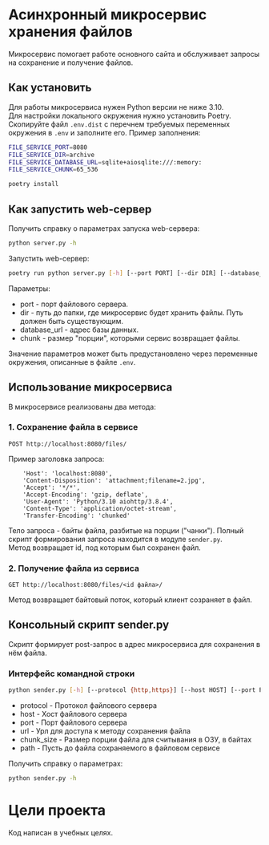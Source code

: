 # Асинхронный микросервис хранения файлов

Микросервис помогает работе основного сайта и обслуживает запросы на сохранение и получение файлов. 

## Как установить

Для работы микросервиса нужен Python версии не ниже 3.10.  
Для настройки локального окружения нужно установить Poetry.
Скопируйте файл `.env.dist` с перечнем требуемых переменных окружения в `.env` и заполните его. Пример заполнения:  
```bash
FILE_SERVICE_PORT=8080
FILE_SERVICE_DIR=archive
FILE_SERVICE_DATABASE_URL=sqlite+aiosqlite:///:memory:
FILE_SERVICE_CHUNK=65_536
```

```bash
poetry install
```

## Как запустить web-сервер

Получить справку о параметрах запуска web-сервера:      
```bash
python server.py -h
```

Запустить web-сервер:   
```bash
poetry run python server.py [-h] [--port PORT] [--dir DIR] [--database_url DATABASE_URL] [--chunk CHUNK]
```
Параметры:
* port - порт файлового сервера.  
* dir - путь до папки, где микросервис будет хранить файлы. Путь должен быть существующим.
* database_url - адрес базы данных.  
* chunk - размер "порции", которыми сервис возвращает файлы. 

Значение параметров может быть предустановлено через переменные окружения, описанные в файле `.env`.


## Использование микросервиса

В микросервисе реализованы два метода:
### 1. Сохранение файла в сервисе
```
POST http://localhost:8080/files/
```
Пример заголовка запроса:
```
    'Host': 'localhost:8080',
    'Content-Disposition': 'attachment;filename=2.jpg',
    'Accept': '*/*',
    'Accept-Encoding': 'gzip, deflate',
    'User-Agent': 'Python/3.10 aiohttp/3.8.4',
    'Content-Type': 'application/octet-stream',
    'Transfer-Encoding': 'chunked'
```
Тело запроса - байты файла, разбитые на порции ("чанки").
Полный скрипт формирования запроса находится в модуле `sender.py`.  
Метод возвращает id, под которым был сохранен файл.
### 2. Получение файла из сервиса
```
GET http://localhost:8080/files/<id файла>/
```
Метод возвращает байтовый поток, который клиент созраняет в файл.

## Консольный скрипт sender.py
Скрипт формирует post-запрос в адрес микросервиса для сохранения в нём файла.  
### Интерфейс командной строки
```bash
python sender.py [-h] [--protocol {http,https}] [--host HOST] [--port PORT] [--url URL] [--chunk_size CHUNK_SIZE] --path PATH
```
* protocol - Протокол файлового сервера
* host - Хост файлового сервера
* port - Порт файлового сервера
* url - Урл для доступа к методу сохранения файла
* chunk_size - Размер порции файла для считывания в ОЗУ, в байтах
* path - Пусть до файла сохраняемого в файловом сервисе

Получить справку о параметрах:  
```bash
python sender.py -h
```

# Цели проекта
Код написан в учебных целях.
